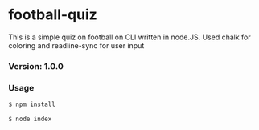 # football-quiz
 

This is a simple quiz on football  on CLI written in node.JS. Used chalk for coloring and readline-sync for user input

### Version: 1.0.0

### Usage

```sh
$ npm install
```

```sh
$ node index

```

